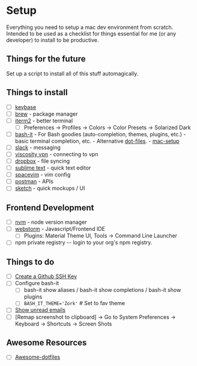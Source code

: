# Setup

Everything you need to setup a mac dev environment from scratch. 
Intended to be used as a checklist for things essential for me (or any developer) to install to be productive. 

## Things for the future
Set up a script to install all of this stuff automagically. 

## Things to install
- [ ] [keybase](https://keybase.io/)
- [ ] [brew](https://brew.sh/) - package manager
- [ ] [iterm2](https://sourabhbajaj.com/mac-setup/iTerm/) - better terminal 
  - [ ] Preferences -> Profiles -> Colors -> Color Presets -> Solarized Dark
- [ ] [bash-it](https://github.com/Bash-it/bash-it) - For Bash goodies (auto-completion, themes, plugins, etc.) - basic terminal completion, etc. 
      - Alternative [dot-files](https://dotfiles.github.io/).
      - [mac-setup](https://sourabhbajaj.com/mac-setup/) 
- [ ] [slack](https://slack.com/downloads/osx) - messaging
- [ ] [viscosity vpn](https://www.sparklabs.com/viscosity/download/) - connecting to vpn 
- [ ] [dropbox](https://www.dropbox.com/install) - file syncing
- [ ] [sublime text](https://www.sublimetext.com/3) - quick text editor
- [ ] [spacevim](https://github.com/SpaceVim/SpaceVim) - vim config
- [ ] [postman](https://www.getpostman.com/download?platform=mac&utm_source=site&utm_medium=apps&utm_campaign=macapp) - APIs
- [ ] [sketch](https://www.sketchapp.com/get/) - quick mockups / UI

## Frontend Development 
- [ ] [nvm](https://github.com/creationix/nvm) - node version manager
- [ ] [webstorm](https://www.jetbrains.com/webstorm/) - Javascript/Frontend IDE
  - [ ] Plugins: Material Theme UI, Tools -> Command Line Launcher
- [ ] npm private registry -- login to your org's npm registry.

## Things to do 
- [ ] [Create a Github SSH Key](https://help.github.com/articles/generating-a-new-ssh-key-and-adding-it-to-the-ssh-agent/)
- [ ] Configure bash-it 
  - [ ] bash-it show aliases / bash-it show completions / bash-it show plugins
  - [ ] `BASH_IT_THEME='Zork'` # Set to fav theme
- [ ] [Show unread emails](http://osxdaily.com/2016/06/08/show-unread-emails-mail-mac/)
- [ ] [Remap screenshot to clipboard] -> Go to System Preferences -> Keyboard -> Shortcuts -> Screen Shots

## Awesome Resources 
- [ ] [Awesome-dotfiles](https://github.com/webpro/awesome-dotfiles)

